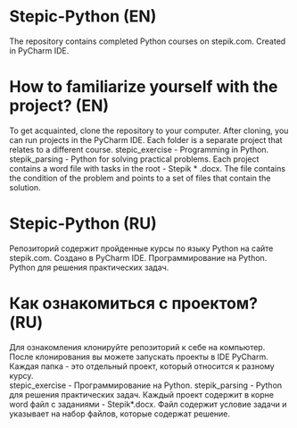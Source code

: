 # Stepic-Python (EN)
The repository contains completed Python courses on stepik.com. Created in PyCharm IDE.

# How to familiarize yourself with the project? (EN)
To get acquainted, clone the repository to your computer.
After cloning, you can run projects in the PyCharm IDE.
Each folder is a separate project that relates to a different course.
stepic_exercise - Programming in Python.
stepik_parsing - Python for solving practical problems.
Each project contains a word file with tasks in the root - Stepik * .docx.
The file contains the condition of the problem and points to a set of files that contain the solution.

# Stepic-Python (RU)
Репозиторий содержит пройденные курсы по языку Python на сайте stepik.com. Создано в PyCharm IDE.
Программирование на Python.
Python для решения практических задач.

# Как ознакомиться с проектом? (RU)
Для ознакомления клонируйте репозиторий к себе на компьютер.
После клонирования вы можете запускать проекты в IDE PyCharm.
Каждая папка - это отдельный проект, который относится к разному курсу.     
stepic_exercise - Программирование на Python.
stepik_parsing - Python для решения практических задач.
Каждый проект содержит в корне word файл с заданиями - Stepik*.docx. Файл содержит условие задачи и указывает на набор файлов, которые содержат решение.


